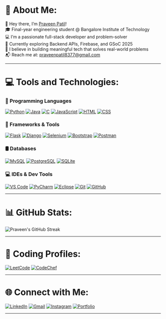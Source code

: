# 💫 About Me:

👋 Hey there, I’m [Praveen Patil](https://www.linkedin.com/in/praveenpatil07/)!  
🎓 Final-year engineering student @ Bangalore Institute of Technology  
💻 I’m a passionate full-stack developer and problem-solver  
🌱 Currently exploring Backend APIs, Firebase, and GSoC 2025  
🚀 I believe in building meaningful tech that solves real-world problems  
📬 Reach me at: praveenpatil8377@gmail.com

---

# 💻 Tools and Technologies:

### 🧠 Programming Languages  
[![Python](https://skillicons.dev/icons?i=py)](https://www.python.org/)
[![Java](https://skillicons.dev/icons?i=java)](https://www.oracle.com/java/)
[![C](https://skillicons.dev/icons?i=c)](https://en.wikipedia.org/wiki/C_(programming_language))
[![JavaScript](https://skillicons.dev/icons?i=js)](https://developer.mozilla.org/en-US/docs/Web/JavaScript)
[![HTML](https://skillicons.dev/icons?i=html)](https://developer.mozilla.org/en-US/docs/Web/HTML)
[![CSS](https://skillicons.dev/icons?i=css)](https://developer.mozilla.org/en-US/docs/Web/CSS)

### 🧰 Frameworks & Tools  
[![Flask](https://skillicons.dev/icons?i=flask)](https://flask.palletsprojects.com/)
[![Django](https://skillicons.dev/icons?i=django)](https://www.djangoproject.com/)
[![Selenium](https://skillicons.dev/icons?i=selenium)](https://www.selenium.dev/)
[![Bootstrap](https://skillicons.dev/icons?i=bootstrap)](https://getbootstrap.com/)
[![Postman](https://skillicons.dev/icons?i=postman)](https://www.postman.com/)

### 🛢️ Databases  
[![MySQL](https://skillicons.dev/icons?i=mysql)](https://www.mysql.com/)
[![PostgreSQL](https://skillicons.dev/icons?i=postgres)](https://www.postgresql.org/)
[![SQLite](https://skillicons.dev/icons?i=sqlite)](https://www.sqlite.org/)

### 💻 IDEs & Dev Tools  
[![VS Code](https://skillicons.dev/icons?i=vscode)](https://code.visualstudio.com/)
[![PyCharm](https://skillicons.dev/icons?i=pycharm)](https://www.jetbrains.com/pycharm/)
[![Eclipse](https://skillicons.dev/icons?i=eclipse)](https://www.eclipse.org/)
[![Git](https://skillicons.dev/icons?i=git)](https://git-scm.com/)
[![GitHub](https://skillicons.dev/icons?i=github)](https://github.com/)

---

# 📊 GitHub Stats:

![Praveen's GitHub Streak](https://streak-stats.demolab.com/?user=PraveenNPatil07&theme=radical&border_radius=5)

---

# 🚀 Coding Profiles:

[![LeetCode](https://img.shields.io/badge/LeetCode-FFA116?style=for-the-badge&logo=leetcode&logoColor=black)](https://leetcode.com/u/Praveen0_7/)
[![CodeChef](https://img.shields.io/badge/CodeChef-5B4638?style=for-the-badge&logo=codechef&logoColor=white)](https://www.codechef.com/users/praveenpatil07)

---

# 🌐 Connect with Me:

[![LinkedIn](https://img.shields.io/badge/LinkedIn-0A66C2?style=for-the-badge&logo=linkedin&logoColor=white)](https://linkedin.com/in/praveenpatil07)
[![Gmail](https://img.shields.io/badge/Gmail-D14836?style=for-the-badge&logo=gmail&logoColor=white)](mailto:praveenpatil8377@gmail.com)
[![Instagram](https://img.shields.io/badge/Instagram-E4405F?style=for-the-badge&logo=instagram&logoColor=white)](https://www.instagram.com/_praveen_patil_07_/)
[![Portfolio](https://img.shields.io/badge/Portfolio-000000?style=for-the-badge&logo=firefox&logoColor=white)](https://blogopedia-my3g.onrender.com/)

---

